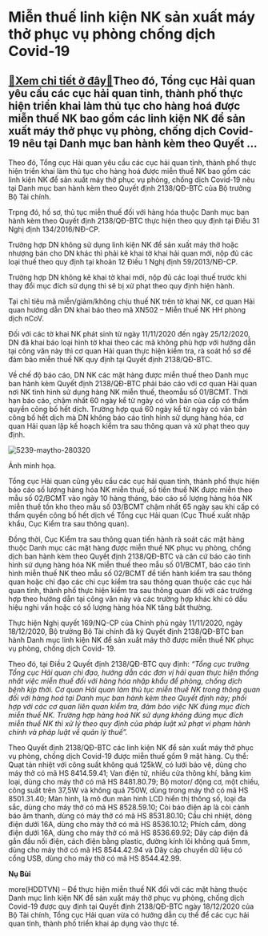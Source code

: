 Miễn thuế linh kiện NK sản xuất máy thở phục vụ phòng chống dịch Covid-19
=========================================================================

[:gift:Xem chi tiết ở đây:gift:](https://hddtvn.com/mien-thue-linh-kien-nk-san-xuat-may-tho-phuc-vu-phong-chong-dich-covid-19-2/)Theo đó, Tổng cục Hải quan yêu cầu các cục hải quan tỉnh, thành phố thực hiện triển khai làm thủ tục cho hàng hoá được miễn thuế NK bao gồm các linh kiện NK để sản xuất máy thở phục vụ phòng, chống dịch Covid-19 nêu tại Danh mục ban hành kèm theo Quyết …
--------------------------------------------------------------------------------------------------------------------------------------------------------------------------------------------------------------------------------------------------------------


Theo đó, Tổng cục Hải quan yêu cầu các cục hải quan tỉnh, thành phố thực hiện triển khai làm thủ tục cho hàng hoá được miễn thuế NK bao gồm các linh kiện NK để sản xuất máy thở phục vụ phòng, chống dịch Covid-19 nêu tại Danh mục ban hành kèm theo Quyết định 2138/QĐ-BTC của Bộ trưởng Bộ Tài chính.


Trpng đó, hồ sơ, thủ tục miễn thuế đối với hàng hóa thuộc Danh mục ban hành kèm theo Quyết định 2138/QĐ-BTC thực hiện theo quy định tại Điều 31 Nghị định 134/2016/NĐ-CP.


Trường hợp DN không sử dụng linh kiện NK để sản xuất máy thở hoặc nhượng bán cho DN khác thì phải kê khai tờ khai hải quan mới, nộp đủ các loại thuế theo quy định tại khoản 12 Điều 1 Nghị định 59/2013/NĐ-CP.


Trường hợp DN không kê khai tờ khai mới, nộp đủ các loại thuế trước khi thay đổi mục đích sử dụng thì sẽ bị xử phạt theo quy định hiện hành.


Tại chỉ tiêu mã miễn/giảm/không chịu thuế NK trên tờ khai NK, cơ quan Hải quan hướng dẫn DN khai báo theo mã XN502 – Miễn thuế NK HH phòng dịch nCoV.


Đối với các tờ khai NK phát sinh từ ngày 11/11/2020 đến ngày 25/12/2020, DN đã khai báo loại hình tờ khai theo các mã không phù hợp với hướng dẫn tại công văn này thì cơ quan Hải quan thực hiện kiểm tra, rà soát hồ sơ để đảm bảo miễn thuế NK quy định tại Quyết định 2138/QĐ-BTC.


Về chế độ báo cáo, DN NK các mặt hàng được miễn thuế theo Danh mục ban hành kèm Quyết định 2138/QĐ-BTC phải báo cáo với cơ quan Hải quan nơi NK tình hình sử dụng hàng NK miễn thuế, theomẫu số 01/BCMT. Thời hạn báo cáo, chậm nhất 60 ngày kể từ ngày có văn bản của cấp có thẩm quyền công bố hết dịch. Trường hợp quá 60 ngày kể từ ngày có văn bản công bố hết dịch mà DN không báo cáo tình hình sử dụng hàng hóa, cơ quan Hải quan lập kế hoạch kiểm tra sau thông quan và xử phạt theo quy định.





![5239-maytho-280320](https://hddtvn.com/wp-content/uploads/2021/01/5239_maytho-280320.jpg "Mới đây, Vingroup bắt tay vào sản xuất máy thở và máy đo thân nhiệt. Ảnh minh họa")



Ảnh minh họa.






Tổng cục Hải quan cũng yêu cầu các cục hải quan tỉnh, thành phố thực hiện báo cáo số lượng hàng hóa NK miễn thuế, số tiền thuế NK được miễn theo mẫu số 02/BCMT vào ngày 10 hàng tháng, báo cáo số lượng hàng hóa NK miễn thuế tồn kho theo mẫu số 03/BCMT chậm nhất 65 ngày sau khi cấp có thẩm quyền công bố hết dịch về Tổng cục Hải quan (Cục Thuế xuất nhập khẩu, Cục Kiểm tra sau thông quan).


Đồng thời, Cục Kiểm tra sau thông quan tiến hành rà soát các mặt hàng thuộc Danh mục các mặt hàng được miễn thuế NK phục vụ phòng, chống dịch ban hành kèm theo Quyết định 2138/QĐ-BTC và căn cứ báo cáo tình hình sử dụng hàng hóa NK miễn thuế theo mẫu số 01/BCMT, báo cáo tình hình miễn thuế NK theo mẫu số 02/BCMT để tiến hành kiểm tra sau thông quan hoặc chỉ đạo các chi cục kiểm tra sau thông quan thuộc các cục hải quan tỉnh, thành phố thực hiện kiểm tra sau thông quan đối với các trường hợp theo hướng dẫn tại công văn này và các trường hợp khác khi có dấu hiệu nghi vấn hoặc có số lượng hàng hóa NK tăng bất thường.


Thực hiện Nghị quyết 169/NQ-CP của Chính phủ ngày 11/11/2020, ngày 18/12/2020, Bộ trưởng Bộ Tài chính đã ký Quyết định 2138/QĐ-BTC ban hành Danh mục linh kiện NK để sản xuất máy thở được miễn thuế NK phục vụ phòng, chống dịch Covid- 19.


Theo đó, tại Điều 2 Quyết định 2138/QĐ-BTC quy định: *“Tổng cục trưởng Tổng cục Hải quan chi đạo, hướng dẫn các đơn vị hải quan thực hiện thống nhất việc miễn thuế đối với hàng hóa nhập khẩu để phòng, chống dịch bệnh kịp thời. Cơ quan Hải quan làm thủ tục miễn thuế NK trong thông quan đối với hàng hoá tại Danh mục ban hành kèm theo Quyết định này; phối hợp với các cơ quan liên quan kiểm tra, đảm bảo việc NK đúng mục đích miễn thuế NK. Trường hợp hàng hoá NK sử dụng không đúng mục đích miễn thuế NK thì xử lý theo quy định của pháp luật xử phạt vi phạm hành chính và pháp luật về quản lý thuế”.*


Theo Quyết định 2138/QĐ-BTC các linh kiện NK để sản xuất máy thở phục vụ phòng, chống dịch Covid-19 được miễn thuế gồm 9 mặt hàng. Cụ thể: Quạt tản nhiệt với công suất không quá 125kW, có lưới bảo vệ, dùng cho máy thở có mã HS 8414.59.41; Van điện tử, nhiều cửa thông khí, bằng kim loại, dùng cho máy thở có mã HS 8481.80.79; Bộ motor/ động cơ, một chiều, công suất trên 37,5W và không quá 750W, dùng trong máy thở có mã HS 8501.31.40; Màn hình, là mô đun màn hình LCD hiển thị thông số, loại đa sắc, dùng cho máy thở có mã HS 8528.59.10; Còi báo điện áp là còi cảnh báo âm thanh, dùng có máy thở có mã HS 8531.80.10; Cầu chì nhiệt, dòng điện dưới 16A, dùng cho máy thở có mã HS 8536.10.12; Phích cắm, dòng điện dưới 16A, dùng cho máy thở có mã HS 8536.69.92; Dây cáp điện đã gắn đầu nối điện, cách điện bằng plastic, đường kính lõi không quá 5mm, dùng cho máy thở có mã HS 8544.42.94 và Dây cáp chuyển dữ liệu có cổng USB, dùng cho máy thở có mã HS 8544.42.99.




**Nụ Bùi**



more(HDDTVN) – Để thực hiện miễn thuế NK đối với các mặt hàng thuộc Danh mục linh kiện NK để sản xuất máy thở phục vụ phòng, chống dịch Covid-19 được quy định tại Quyết định 2138/QĐ-BTC ngày 18/12/2020 của Bộ Tài chính, Tổng cục Hải quan vừa có hướng dẫn cụ thể để các cục hải quan tỉnh, thành phố triển khai áp dụng vào thực tế.

